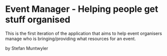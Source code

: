 # Event Manager - Helping people get stuff organised

This is the first iteration of the application that aims to help event 
organisers manage who is bringing/providing what resources for an event.

by Stefan Muntwyler

